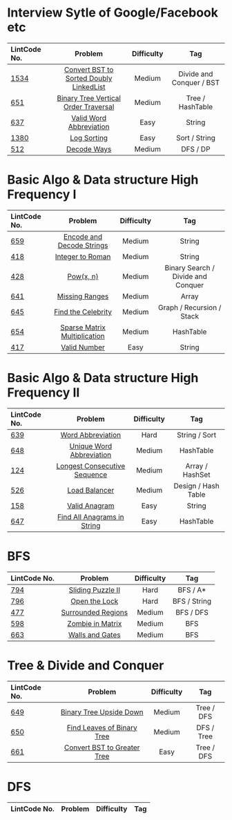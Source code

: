 # Interview Sytle of Google/Facebook etc

| LintCode No. | Problem | Difficulty | Tag 
| :-------- | :-------: | :---------: | :------:
| [1534](https://www.lintcode.com/problem/convert-binary-search-tree-to-sorted-doubly-linked-list/description) | [Convert BST to Sorted Doubly LinkedList](https://github.com/weltond/DataStructure/blob/master/LintCode/Companies/1534-convert-binary-search-tree-to-sorted-doubly-linked-list.md) | Medium | Divide and Conquer / BST
| [651](https://www.lintcode.com/problem/binary-tree-vertical-order-traversal/description) | [Binary Tree Vertical Order Traversal](https://github.com/weltond/DataStructure/blob/master/LintCode/Companies/651-Binary-Tree-Vertical-Order-Traversal.md) | Medium | Tree / HashTable
| [637](https://www.lintcode.com/problem/valid-word-abbreviation/description?_from=ladder&&fromId=14) | [Valid Word Abbreviation](https://github.com/weltond/DataStructure/blob/master/LintCode/Companies/637-Valid-Word-Abbreviation.md) | Easy | String
| [1380](https://www.lintcode.com/problem/log-sorting/description?_from=ladder&&fromId=14) | [Log Sorting](https://github.com/weltond/DataStructure/blob/master/LintCode/Companies/1380-Log-Sorting.md) | Easy | Sort / String
| [512](https://www.lintcode.com/problem/decode-ways/description?_from=ladder&&fromId=14) | [Decode Ways](https://github.com/weltond/DataStructure/blob/master/LintCode/Companies/FaceBook/512-Decode-Ways.md) | Medium | DFS / DP

# Basic Algo & Data structure High Frequency I
| LintCode No. | Problem | Difficulty | Tag 
| :-------- | :-------: | :---------: | :------:
| [659](https://www.lintcode.com/problem/encode-and-decode-strings/description) | [Encode and Decode Strings](https://github.com/weltond/DataStructure/blob/master/LintCode/Companies/659-encode-and-decode-strings.md) | Medium | String
| [418](https://www.lintcode.com/problem/integer-to-roman/description) | [Integer to Roman](https://github.com/weltond/DataStructure/blob/master/LeetCode/string/Lc12IntegerToRoman.java) | Medium | String
| [428](https://www.lintcode.com/problem/powx-n/description?_from=ladder&&fromId=14) | [Pow(x, n)](https://github.com/weltond/DataStructure/blob/master/LintCode/Companies/428-Pow(x%2C%20n).md) | Medium | Binary Search / Divide and Conquer
| [641](https://www.lintcode.com/problem/missing-ranges/description?_from=ladder&&fromId=14) | [Missing Ranges](https://github.com/weltond/DataStructure/blob/master/LintCode/Companies/641-Missing-Ranges.md) | Medium | Array
| [645](https://www.lintcode.com/problem/find-the-celebrity/description) | [Find the Celebrity](https://github.com/weltond/DataStructure/blob/master/LintCode/Companies/645-Find-the-Celebrity.md) | Medium | Graph / Recursion / Stack
| [654](https://www.lintcode.com/problem/sparse-matrix-multiplication/description?_from=ladder&&fromId=14) | [Sparse Matrix Multiplication](https://github.com/weltond/DataStructure/blob/master/LintCode/Companies/654-Sparse-Matrix-Multiplication.md) | Medium | HashTable
| [417]() | [Valid Number](https://github.com/weltond/DataStructure/blob/master/LeetCode/string/65-Valid-Number.md) | Easy | String

# Basic Algo & Data structure High Frequency II
| LintCode No. | Problem | Difficulty | Tag 
| :-------- | :-------: | :---------: | :------:
| [639](https://www.lintcode.com/problem/word-abbreviation/description?_from=ladder&&fromId=14) | [Word Abbreviation](https://github.com/weltond/DataStructure/blob/master/LintCode/Companies/639-Word-Abbreviation.md) | Hard | String / Sort
| [648](https://www.lintcode.com/problem/unique-word-abbreviation/description?_from=ladder&&fromId=14) | [Unique Word Abbreviation](https://github.com/weltond/DataStructure/blob/master/LintCode/Companies/648-Unique-Word-Abbreviation.md) | Medium | HashTable
| [124](https://www.lintcode.com/problem/longest-consecutive-sequence/description) | [Longest Consecutive Sequence](https://github.com/weltond/DataStructure/blob/master/LintCode/Companies/124-Longest-Consecutive-Sequence.md) | Medium | Array / HashSet
| [526](https://www.lintcode.com/problem/load-balancer/description?_from=ladder&&fromId=14) | [Load Balancer](https://github.com/weltond/DataStructure/blob/master/LintCode/Companies/526-Load-Balancer.md) | Medium | Design / Hash Table
| [158](https://www.lintcode.com/problem/valid-anagram/description?_from=ladder&&fromId=14) | [Valid Anagram](https://github.com/weltond/DataStructure/blob/master/LintCode/Companies/158-Valid-Anagram.md) | Easy | String
| [647](https://www.lintcode.com/problem/find-all-anagrams-in-a-string/description?_from=ladder&&fromId=14) | [Find All Anagrams in String](https://github.com/weltond/DataStructure/blob/master/LeetCode/hashmap/438-Find-All-Anagrams-in-a-String.md) | Easy | HashTable

# BFS
| LintCode No. | Problem | Difficulty | Tag 
| :-------- | :-------: | :---------: | :------:
| [794](https://www.lintcode.com/problem/sliding-puzzle-ii/description) | [Sliding Puzzle II](https://github.com/weltond/DataStructure/blob/master/LintCode/Companies/794-sliding-puzzle-ii.md) | Hard | BFS / A*
| [796](https://www.lintcode.com/problem/open-the-lock/description?_from=ladder&&fromId=14) | [Open the Lock](https://github.com/weltond/DataStructure/blob/master/LintCode/Companies/796-open-the-lock.md) | Hard | BFS / String
| [477]() | [Surrounded Regions](https://github.com/weltond/DataStructure/blob/master/LintCode/Companies/477-surrounded-regions.md) | Medium | BFS / DFS
| [598](https://www.lintcode.com/problem/zombie-in-matrix/description?_from=ladder&&fromId=14) | [Zombie in Matrix](https://github.com/weltond/DataStructure/blob/master/LintCode/Companies/598-zombie-in-matrix.md) | Medium | BFS
| [663](https://www.lintcode.com/problem/walls-and-gates/description?_from=ladder&&fromId=14) | [Walls and Gates](https://github.com/weltond/DataStructure/blob/master/LintCode/Companies/663-walls-and-gates.md) | Medium | BFS

# Tree & Divide and Conquer
| LintCode No. | Problem | Difficulty | Tag 
| :-------- | :-------: | :---------: | :------:
| [649](https://www.lintcode.com/problem/binary-tree-upside-down/description?_from=ladder&&fromId=14) | [Binary Tree Upside Down](https://github.com/weltond/DataStructure/blob/master/LintCode/Companies/649-binary-tree-upside-down.md) | Medium | Tree / DFS
| [650](https://www.lintcode.com/problem/find-leaves-of-binary-tree/description) | [Find Leaves of Binary Tree](https://github.com/weltond/DataStructure/blob/master/LintCode/Companies/650-find-leaves-of-binary-tree.md) | Medium | DFS / Tree
| [661](https://www.lintcode.com/problem/convert-bst-to-greater-tree/description?_from=ladder&&fromId=14) | [Convert BST to Greater Tree](https://github.com/weltond/DataStructure/blob/master/LintCode/Companies/661-convert-bst-to-greater-tree.md) | Easy | Tree / DFS

# DFS
| LintCode No. | Problem | Difficulty | Tag 
| :-------- | :-------: | :---------: | :------:

